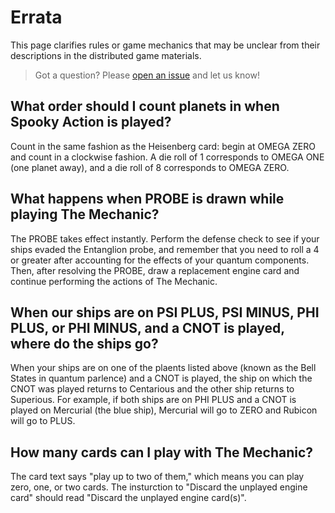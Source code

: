 # Errata
This page clarifies rules or game mechanics that may be unclear from their descriptions in the distributed game materials.

> Got a question? Please [open an issue](../../../issues) and let us know!

## What order should I count planets in when Spooky Action is played?
Count in the same fashion as the Heisenberg card: begin at OMEGA ZERO and count in a clockwise fashion. A die roll of 1 corresponds to OMEGA ONE (one planet away), and a die roll of 8 corresponds to OMEGA ZERO.

## What happens when PROBE is drawn while playing The Mechanic?
The PROBE takes effect instantly. Perform the defense check to see if your ships evaded the Entanglion probe, and remember that you need to roll a 4 or greater after accounting for the effects of your quantum components. Then, after resolving the PROBE, draw a replacement engine card and continue performing the actions of The Mechanic.

## When our ships are on PSI PLUS, PSI MINUS, PHI PLUS, or PHI MINUS, and a CNOT is played, where do the ships go?
When your ships are on one of the plaents listed above (known as the Bell States in quantum parlence) and a CNOT is played, the ship on which the CNOT was played returns to Centarious and the other ship returns to Superious. For example, if both ships are on PHI PLUS and a CNOT is played on Mercurial (the blue ship), Mercurial will go to ZERO and Rubicon will go to PLUS.

## How many cards can I play with The Mechanic?
The card text says "play up to two of them," which means you can play zero, one, or two cards. The insturction to "Discard the unplayed engine card" should read "Discard the unplayed engine card(s)".

